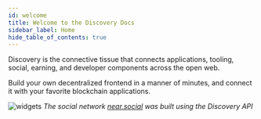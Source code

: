```yaml
---
id: welcome
title: Welcome to the Discovery Docs
sidebar_label: Home
hide_table_of_contents: true
---
```


Discovery is the connective tissue that connects applications, tooling, social, earning, and developer components across the open web.

Build your own decentralized frontend in a manner of minutes, and connect it with your favorite blockchain applications.

![widgets](@site/static/docs/social.jpeg)
*The social network [near.social](https://near.social) was built using the Discovery API*